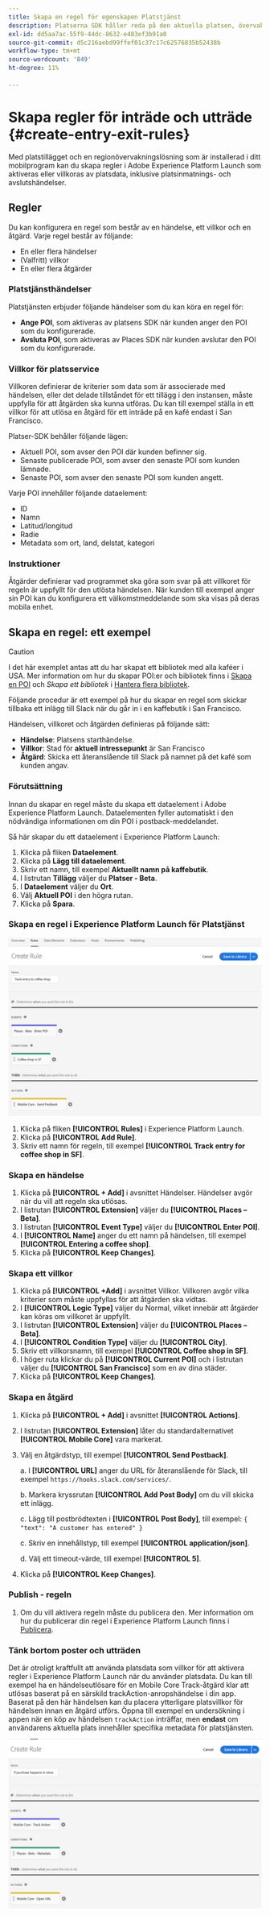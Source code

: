 ```yaml
---
title: Skapa en regel för egenskapen Platstjänst
description: Platserna SDK håller reda på den aktuella platsen, övervakar konfigurerade POI:er runt den aktuella platsen och spårar post- och avslutshändelser för dessa POI:er.
exl-id: dd5aa7ac-55f9-44dc-8632-e483ef3b91a0
source-git-commit: d5c216aebd99ffef01c37c17c62576835b52438b
workflow-type: tm+mt
source-wordcount: '849'
ht-degree: 11%

---
```


# Skapa regler för inträde och utträde {#create-entry-exit-rules}

Med platstillägget och en regionövervakningslösning som är installerad i ditt mobilprogram kan du skapa regler i Adobe Experience Platform Launch som aktiveras eller villkoras av platsdata, inklusive platsinmatnings- och avslutshändelser.

## Regler

Du kan konfigurera en regel som består av en händelse, ett villkor och en åtgärd. Varje regel består av följande:

* En eller flera händelser
* (Valfritt) villkor
* En eller flera åtgärder

### Platstjänsthändelser

Platstjänsten erbjuder följande händelser som du kan köra en regel för:

* **Ange POI**, som aktiveras av platsens SDK när kunden anger den POI som du konfigurerade.
* **Avsluta POI**, som aktiveras av Places SDK när kunden avslutar den POI som du konfigurerade.

### Villkor för platsservice

Villkoren definierar de kriterier som data som är associerade med händelsen, eller det delade tillståndet för ett tillägg i den instansen, måste uppfylla för att åtgärden ska kunna utföras. Du kan till exempel ställa in ett villkor för att utlösa en åtgärd för ett inträde på en kafé endast i San Francisco.

Platser-SDK behåller följande lägen:

* Aktuell POI, som avser den POI där kunden befinner sig.
* Senaste publicerade POI, som avser den senaste POI som kunden lämnade.
* Senaste POI, som avser den senaste POI som kunden angett.

Varje POI innehåller följande dataelement:

* ID
* Namn
* Latitud/longitud
* Radie
* Metadata som ort, land, delstat, kategori

### Instruktioner

Åtgärder definierar vad programmet ska göra som svar på att villkoret för regeln är uppfyllt för den utlösta händelsen. När kunden till exempel anger sin POI kan du konfigurera ett välkomstmeddelande som ska visas på deras mobila enhet.

## Skapa en regel: ett exempel

>[!CAUTION]
>
>I det här exemplet antas att du har skapat ett bibliotek med alla kaféer i USA. Mer information om hur du skapar POI:er och bibliotek finns i [Skapa en POI](/help/poi-mgmt-ui/create-a-poi-ui.md) och *Skapa ett bibliotek* i [Hantera flera bibliotek](https://experienceleague.adobe.com/docs/places/using/poi-mgmt-ui/manage-libraries-in-the-places-ui.html).

Följande procedur är ett exempel på hur du skapar en regel som skickar tillbaka ett inlägg till Slack när du går in i en kaffebutik i San Francisco.

Händelsen, villkoret och åtgärden definieras på följande sätt:

* **Händelse**: Platsens starthändelse.
* **Villkor**: Stad för **aktuell intressepunkt** är San Francisco
* **Åtgärd**: Skicka ett återanslående till Slack på namnet på det kafé som kunden angav.

### Förutsättning

Innan du skapar en regel måste du skapa ett dataelement i Adobe Experience Platform Launch. Dataelementen fyller automatiskt i den nödvändiga informationen om din POI i postback-meddelandet.

Så här skapar du ett dataelement i Experience Platform Launch:

1. Klicka på fliken **Dataelement**.
1. Klicka på **Lägg till dataelement**.
1. Skriv ett namn, till exempel **Aktuellt namn på kaffebutik**.
1. I listrutan **Tillägg** väljer du **Platser - Beta**.
1. I **Dataelement** väljer du **Ort**.
1. Välj **Aktuell POI** i den högra rutan.
1. Klicka på **Spara**.

### Skapa en regel i Experience Platform Launch för Platstjänst

![skapar en regel](/help/assets/placesrule.png)

1. Klicka på fliken **[!UICONTROL Rules]** i Experience Platform Launch.
1. Klicka på **[!UICONTROL Add Rule]**.
1. Skriv ett namn för regeln, till exempel **[!UICONTROL Track entry for coffee shop in SF]**.

### Skapa en händelse

1. Klicka på **[!UICONTROL + Add]** i avsnittet Händelser. Händelser avgör när du vill att regeln ska utlösas.
1. I listrutan **[!UICONTROL Extension]** väljer du **[!UICONTROL Places – Beta]**.
1. I listrutan **[!UICONTROL Event Type]** väljer du **[!UICONTROL Enter POI]**.
1. I **[!UICONTROL Name]** anger du ett namn på händelsen, till exempel **[!UICONTROL Entering a coffee shop]**.
1. Klicka på **[!UICONTROL Keep Changes]**.

### Skapa ett villkor

1. Klicka på **[!UICONTROL +Add]** i avsnittet Villkor. Villkoren avgör vilka kriterier som måste uppfyllas för att åtgärden ska vidtas.
1. I **[!UICONTROL Logic Type]** väljer du Normal, vilket innebär att åtgärder kan köras om villkoret är uppfyllt.
1. I listrutan **[!UICONTROL Extension]** väljer du **[!UICONTROL Places – Beta]**.
1. I **[!UICONTROL Condition Type]** väljer du **[!UICONTROL City]**.
1. Skriv ett villkorsnamn, till exempel **[!UICONTROL Coffee shop in SF]**.
1. I höger ruta klickar du på **[!UICONTROL Current POI]** och i listrutan väljer du **[!UICONTROL San Francisco]** som en av dina städer.
1. Klicka på **[!UICONTROL Keep Changes]**.

### Skapa en åtgärd

1. Klicka på **[!UICONTROL + Add]** i avsnittet **[!UICONTROL Actions]**.
1. I listrutan **[!UICONTROL Extension]** låter du standardalternativet **[!UICONTROL Mobile Core]** vara markerat.
1. Välj en åtgärdstyp, till exempel **[!UICONTROL Send Postback]**.

   a. I **[!UICONTROL URL]** anger du URL för återanslående för Slack, till exempel `https://hooks.slack.com/services/`.

   b. Markera kryssrutan **[!UICONTROL Add Post Body]** om du vill skicka ett inlägg.

   c. Lägg till postbrödtexten i **[!UICONTROL Post Body]**, till exempel: `{ "text": "A customer has entered" }`

   c. Skriv en innehållstyp, till exempel **[!UICONTROL application/json]**.

   d. Välj ett timeout-värde, till exempel **[!UICONTROL 5]**.

1. Klicka på **[!UICONTROL Keep Changes]**.

### Publish - regeln

1. Om du vill aktivera regeln måste du publicera den. Mer information om hur du publicerar din regel i Experience Platform Launch finns i [Publicera](https://experienceleague.adobe.com/docs/experience-platform/tags/publish/overview.html).

### Tänk bortom poster och utträden

Det är otroligt kraftfullt att använda platsdata som villkor för att aktivera regler i Experience Platform Launch när du använder platsdata. Du kan till exempel ha en händelseutlösare för en Mobile Core Track-åtgärd klar att utlösas baserat på en särskild trackAction-anropshändelse i din app. Baserat på den här händelsen kan du placera ytterligare platsvillkor för händelsen innan en åtgärd utförs. Öppna till exempel en undersökning i appen när en köp av händelsen `trackAction` inträffar, men **endast** om användarens aktuella plats innehåller specifika metadata för platstjänsten.

![skapa ett villkor](/help/assets/places-condition.png)
